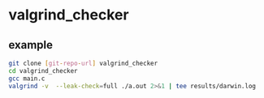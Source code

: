 valgrind_checker
================

## example

```sh
git clone [git-repo-url] valgrind_checker
cd valgrind_checker
gcc main.c
valgrind -v  --leak-check=full ./a.out 2>&1 | tee results/darwin.log
```
